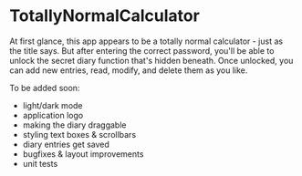 # TotallyNormalCalculator

At first glance, this app appears to be a totally normal calculator - just as the title says. 
But after entering the correct password, you'll be able to unlock the secret diary function that's hidden beneath.
Once unlocked, you can add new entries, read, modify, and delete them as you like. 

To be added soon:

- light/dark mode
- application logo  
- making the diary draggable
- styling text boxes & scrollbars
- diary entries get saved
- bugfixes & layout improvements
- unit tests
